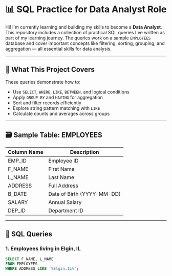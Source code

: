# 📊 SQL Practice for Data Analyst Role

Hi! I'm currently learning and building my skills to become a **Data Analyst**. This repository includes a collection of practical SQL queries I've written as part of my learning journey. The queries work on a sample `EMPLOYEES` database and cover important concepts like filtering, sorting, grouping, and aggregation — all essential skills for data analysis.

---

## 🧠 What This Project Covers

These queries demonstrate how to:
- Use `SELECT`, `WHERE`, `LIKE`, `BETWEEN`, and logical conditions
- Apply `GROUP BY` and `HAVING` for aggregation
- Sort and filter records efficiently
- Explore string pattern matching with `LIKE`
- Calculate counts and averages across groups

---

## 🗃️ Sample Table: EMPLOYEES

| Column Name | Description              |
|-------------|--------------------------|
| EMP_ID      | Employee ID              |
| F_NAME      | First Name               |
| L_NAME      | Last Name                |
| ADDRESS     | Full Address             |
| B_DATE      | Date of Birth (YYYY-MM-DD) |
| SALARY      | Annual Salary            |
| DEP_ID      | Department ID            |

---

## 📝 SQL Queries

### 1. Employees living in Elgin, IL
```sql
SELECT F_NAME, L_NAME
FROM EMPLOYEES
WHERE ADDRESS LIKE '%Elgin,IL%';
